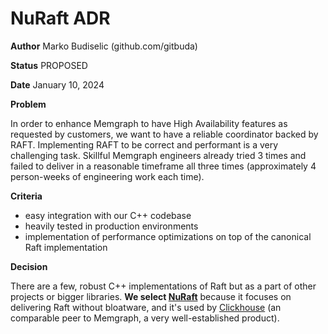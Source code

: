 # NuRaft ADR

**Author**
Marko Budiselic (github.com/gitbuda)

**Status**
PROPOSED

**Date**
January 10, 2024

**Problem**

In order to enhance Memgraph to have High Availability features as requested by
customers, we want to have a reliable coordinator backed by RAFT. Implementing
RAFT to be correct and performant is a very challenging task. Skillful Memgraph
engineers already tried 3 times and failed to deliver in a reasonable timeframe
all three times (approximately 4 person-weeks of engineering work each time).

**Criteria**

- easy integration with our C++ codebase
- heavily tested in production environments
- implementation of performance optimizations on top of the canonical Raft
  implementation

**Decision**

There are a few, robust C++ implementations of Raft but as a part of other
projects or bigger libraries. **We select
[NuRaft](https://github.com/eBay/NuRaft)** because it focuses on delivering
Raft without bloatware, and it's used by
[Clickhouse](https://github.com/ClickHouse/ClickHouse) (an comparable peer to
Memgraph, a very well-established product).
